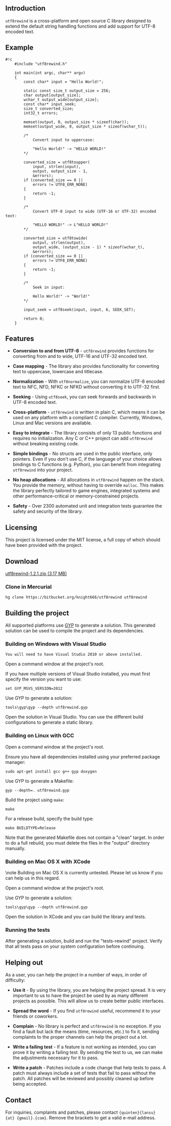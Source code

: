 ## Introduction ##

`utf8rewind` is a cross-platform and open source C library designed to extend the default string handling functions and add support for UTF-8 encoded text.

## Example ##

```
#!c
	#include "utf8rewind.h"

	int main(int argc, char** argv)
	{
		const char* input = "Hello World!";

		static const size_t output_size = 256;
		char output[output_size];
		wchar_t output_wide[output_size];
		const char* input_seek;
		size_t converted_size;
		int32_t errors;

		memset(output, 0, output_size * sizeof(char));
		memset(output_wide, 0, output_size * sizeof(wchar_t));

		/*
			Convert input to uppercase:
			
			"Hello World!" -> "HELLO WORLD!"
		*/

		converted_size = utf8toupper(
			input, strlen(input),
			output, output_size - 1,
			&errors);
		if (converted_size == 0 ||
			errors != UTF8_ERR_NONE)
		{
			return -1;
		}

		/*
			Convert UTF-8 input to wide (UTF-16 or UTF-32) encoded text:
		
			"HELLO WORLD!" -> L"HELLO WORLD!"
		*/

		converted_size = utf8towide(
			output, strlen(output),
			output_wide, (output_size - 1) * sizeof(wchar_t),
			&errors);
		if (converted_size == 0 ||
			errors != UTF8_ERR_NONE)
		{
			return -1;
		}

		/*
			Seek in input:
		
			Hello World!" -> "World!"
		*/

		input_seek = utf8seek(input, input, 6, SEEK_SET);

		return 0;
	}
```

## Features ##

* **Conversion to and from UTF-8** - `utf8rewind` provides functions for converting from and to wide, UTF-16 and UTF-32 encoded text.

* **Case mapping** - The library also provides functionality for converting text to uppercase, lowercase and titlecase.

* **Normalization** - With `utf8normalize`, you can normalize UTF-8 encoded text to NFC, NFD, NFKC or NFKD without converting it to UTF-32 first.

* **Seeking** - Using `utf8seek`, you can seek forwards and backwards in UTF-8 encoded text.

* **Cross-platform** - `utf8rewind` is written in plain C, which means it can be used on any platform with a compliant C compiler. Currently, Windows, Linux and Mac versions are available.

* **Easy to integrate** - The library consists of only 13 public functions and requires no initialization. Any C or C++ project can add `utf8rewind` without breaking existing code.

* **Simple bindings** - No structs are used in the public interface, only pointers. Even if you don't use C, if the language of your choice allows bindings to C functions (e.g. Python), you can benefit from integrating `utf8rewind` into your project.

* **No heap allocations** - All allocations in `utf8rewind` happen on the stack. You provide the memory, without having to override `malloc`. This makes the library perfectly tailored to game engines, integrated systems and other performance-critical or memory-constrained projects.

* **Safety** - Over 2300 automated unit and integration tests guarantee the safety and security of the library.

## Licensing ##

This project is licensed under the MIT license, a full copy of which should have been provided with the project.

## Download ##

[utf8rewind-1.2.1.zip (3.17 MB)](https://bitbucket.org/knight666/utf8rewind/downloads/utf8rewind-1.2.1.zip)

### Clone in Mercurial ###
 
	hg clone https://bitbucket.org/knight666/utf8rewind utf8rewind

## Building the project ##

All supported platforms use [GYP](http://code.google.com/p/gyp/) to generate a solution. This generated solution can be used to compile the project and its dependencies.

### Building on Windows with Visual Studio ###

	You will need to have Visual Studio 2010 or above installed.

Open a command window at the project's root.

If you have multiple versions of Visual Studio installed, you must first specify the version you want to use:

	set GYP_MSVS_VERSION=2012

Use GYP to generate a solution:

	tools\gyp\gyp --depth utf8rewind.gyp

Open the solution in Visual Studio. You can use the different build configurations to generate a static library.

### Building on Linux with GCC ###

Open a command window at the project's root.

Ensure you have all dependencies installed using your preferred package manager:

	sudo apt-get install gcc g++ gyp doxygen

Use GYP to generate a Makefile:

	gyp --depth=. utf8rewind.gyp

Build the project using `make`:

	make

For a release build, specify the build type:

	make BUILDTYPE=Release

Note that the generated Makefile does not contain a "clean" target. In order to do a full rebuild, you must delete the files in the "output" directory manually.

### Building on Mac OS X with XCode ###

\note Building on Mac OS X is currently untested. Please let us know if
you can help us in this regard.

Open a command window at the project's root.

Use GYP to generate a solution:

	tools\gyp\gyp --depth utf8rewind.gyp

Open the solution in XCode and you can build the library and tests.

### Running the tests ###

After generating a solution, build and run the "tests-rewind" project. Verify that all tests pass on your system configuration before continuing.

## Helping out ##

As a user, you can help the project in a number of ways, in order of difficulty:

* **Use it** - By using the library, you are helping the project spread. It is very important to us to have the project be used by as many different projects as possible. This will allow us to create better public interfaces.

* **Spread the word** - If you find `utf8rewind` useful, recommend it to your friends or coworkers.

* **Complain** - No library is perfect and `utf8rewind` is no exception. If you find a fault but lack the means (time, resources, etc.) to fix it, sending complaints to the proper channels can help the project out a lot.

* **Write a failing test** - If a feature is not working as intended, you can prove it by writing a failing test. By sending the test to us, we can make the adjustments necessary for it to pass.

* **Write a patch** - Patches include a code change that help tests to pass. A patch must always include a set of tests that fail to pass without the patch. All patches will be reviewed and possibly cleaned up before being accepted.

## Contact ##

For inquiries, complaints and patches, please contact `{quinten}{lansu} {at} {gmail}.{com}`. Remove the brackets to get a valid e-mail address.